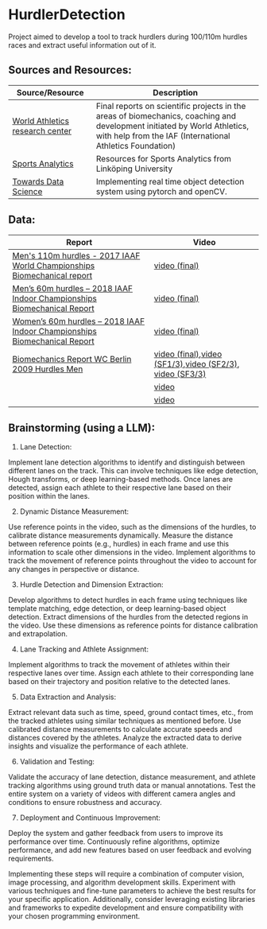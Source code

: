 # HurdlerDetection
Project aimed to develop a tool to track hurdlers during 100/110m hurdles races and extract useful information out of it. 

## Sources and Resources: 

| Source/Resource | Description |
|-----------------|-------------|
| [World Athletics research center](https://worldathletics.org/about-iaaf/documents/research-centre) | Final reports on scientific projects in the areas of biomechanics, coaching and development initiated by World Athletics, with help from the IAF (International Athletics Foundation)  |
| [Sports Analytics](https://www.ida.liu.se/research/sportsanalytics/resources/) | Resources for Sports Analytics from Linköping University|
| [Towards Data Science](https://towardsdatascience.com/implementing-real-time-object-detection-system-using-pytorch-and-opencv-70bac41148f7) | Implementing real time object detection system using pytorch and openCV. |

## Data:

| Report | Video |
|--------|-------|
|[Men's 110m hurdles - 2017 IAAF World Championships Biomechanical report](https://worldathletics.org/download/download?filename=e7427e94-e7b6-472b-bd67-a1f2d7307f88.pdf&urlslug=Men%27s%20110m%20hurdles%20-%202017%20IAAF%20World%20Championships%20Biomechanical%20report)|[video (final)](https://youtu.be/EyaDyJZU75M?si=-9lWBAwHFTz10bl2&t=266)|
|[Men’s 60m hurdles – 2018 IAAF Indoor Championships Biomechanical Report](https://worldathletics.org/download/download?filename=0d4bc5cd-4a8b-4faa-81e0-898e90a091c5.pdf&urlslug=Men%E2%80%99s%2060m%20hurdles%20%E2%80%93%202018%20IAAF%20Indoor%20Championships%20Biomechanical%20Report)|[video (final)](https://youtu.be/t0zF74w6GBs?si=Ckxd3IRuq0cGpHoz&t=300)|
|[Women’s 60m hurdles – 2018 IAAF Indoor Championships Biomechanical Report](https://worldathletics.org/download/download?filename=6a66447c-900f-49ff-9330-0d1c9d975dec.pdf&urlslug=Women%E2%80%99s%2060m%20hurdles%20%E2%80%93%202018%20IAAF%20Indoor%20Championships%20Biomechanical%20Report)|[video (final)](https://youtu.be/AqJjeyxf3mM?si=tyK0sUpBKd2ForXc&t=250)|
|[Biomechanics Report WC Berlin 2009 Hurdles Men](https://worldathletics.org/download/download?filename=afbf4956-27ef-452c-8af2-4040c6c7232a.pdf&urlslug=2%20-%20Biomechanics%20Report%20WC%20Berlin%202009%20Hurdles%20Men)|[video (final)](https://youtu.be/Nsp2U3rtCBQ?si=lwzs43lTvPojKdWk),[video (SF1/3)](https://youtu.be/WxXwmSye9SI?si=_gvnloWQ5p5UhBdR),[video (SF2/3)](https://youtu.be/_151EPRnpCg?si=IGczWYauEoFD7zwA), [video (SF3/3)](https://youtu.be/Y4Utfnu40GQ?si=RfwcRbNL82fnK6TI)|
|[]()|[video]()|
|[]()|[video]()|


## Brainstorming (using a LLM):

1. Lane Detection:

Implement lane detection algorithms to identify and distinguish between different lanes on the track. This can involve techniques like edge detection, Hough transforms, or deep learning-based methods.
Once lanes are detected, assign each athlete to their respective lane based on their position within the lanes.

2. Dynamic Distance Measurement:

Use reference points in the video, such as the dimensions of the hurdles, to calibrate distance measurements dynamically.
Measure the distance between reference points (e.g., hurdles) in each frame and use this information to scale other dimensions in the video.
Implement algorithms to track the movement of reference points throughout the video to account for any changes in perspective or distance.

3. Hurdle Detection and Dimension Extraction:

Develop algorithms to detect hurdles in each frame using techniques like template matching, edge detection, or deep learning-based object detection.
Extract dimensions of the hurdles from the detected regions in the video.
Use these dimensions as reference points for distance calibration and extrapolation.

4. Lane Tracking and Athlete Assignment:

Implement algorithms to track the movement of athletes within their respective lanes over time.
Assign each athlete to their corresponding lane based on their trajectory and position relative to the detected lanes.

5. Data Extraction and Analysis:

Extract relevant data such as time, speed, ground contact times, etc., from the tracked athletes using similar techniques as mentioned before.
Use calibrated distance measurements to calculate accurate speeds and distances covered by the athletes.
Analyze the extracted data to derive insights and visualize the performance of each athlete.

6. Validation and Testing:

Validate the accuracy of lane detection, distance measurement, and athlete tracking algorithms using ground truth data or manual annotations.
Test the entire system on a variety of videos with different camera angles and conditions to ensure robustness and accuracy.

7. Deployment and Continuous Improvement:

Deploy the system and gather feedback from users to improve its performance over time.
Continuously refine algorithms, optimize performance, and add new features based on user feedback and evolving requirements.

Implementing these steps will require a combination of computer vision, image processing, and algorithm development skills. Experiment with various techniques and fine-tune parameters to achieve the best results for your specific application. Additionally, consider leveraging existing libraries and frameworks to expedite development and ensure compatibility with your chosen programming environment.
